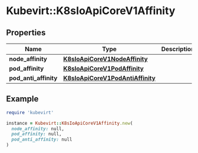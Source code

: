 # Kubevirt::K8sIoApiCoreV1Affinity

## Properties

| Name | Type | Description | Notes |
| ---- | ---- | ----------- | ----- |
| **node_affinity** | [**K8sIoApiCoreV1NodeAffinity**](K8sIoApiCoreV1NodeAffinity.md) |  | [optional] |
| **pod_affinity** | [**K8sIoApiCoreV1PodAffinity**](K8sIoApiCoreV1PodAffinity.md) |  | [optional] |
| **pod_anti_affinity** | [**K8sIoApiCoreV1PodAntiAffinity**](K8sIoApiCoreV1PodAntiAffinity.md) |  | [optional] |

## Example

```ruby
require 'kubevirt'

instance = Kubevirt::K8sIoApiCoreV1Affinity.new(
  node_affinity: null,
  pod_affinity: null,
  pod_anti_affinity: null
)
```

